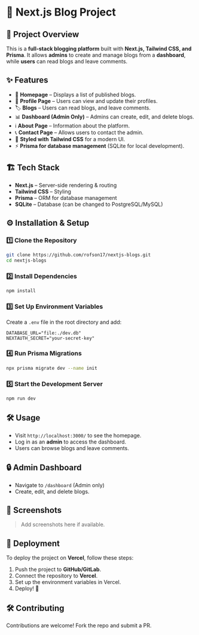 # 📝 Next.js Blog Project

## 🚀 Project Overview

This is a **full-stack blogging platform** built with **Next.js, Tailwind CSS, and Prisma**. It allows **admins** to create and manage blogs from a **dashboard**, while **users** can read blogs and leave comments.

## ✨ Features

- 📌 **Homepage** – Displays a list of published blogs.
- 👤 **Profile Page** – Users can view and update their profiles.
- 🏷️ **Blogs** – Users can read blogs, and leave comments.
- 📊 **Dashboard (Admin Only)** – Admins can create, edit, and delete blogs.
- ℹ️ **About Page** – Information about the platform.
- 📞 **Contact Page** – Allows users to contact the admin.
- 🎨 **Styled with Tailwind CSS** for a modern UI.
- ⚡ **Prisma for database management** (SQLite for local development).

## 🏗️ Tech Stack

- **Next.js** – Server-side rendering & routing
- **Tailwind CSS** – Styling
- **Prisma** – ORM for database management
- **SQLite** – Database (can be changed to PostgreSQL/MySQL)

## ⚙️ Installation & Setup

### 1️⃣ Clone the Repository

```sh
git clone https://github.com/rofson17/nextjs-blogs.git
cd nextjs-blogs
```

### 2️⃣ Install Dependencies

```sh
npm install
```

### 3️⃣ Set Up Environment Variables

Create a `.env` file in the root directory and add:

```env
DATABASE_URL="file:./dev.db"
NEXTAUTH_SECRET="your-secret-key"
```

### 4️⃣ Run Prisma Migrations

```sh
npx prisma migrate dev --name init
```

### 5️⃣ Start the Development Server

```sh
npm run dev
```

## 🛠️ Usage

- Visit `http://localhost:3000/` to see the homepage.
- Log in as an **admin** to access the dashboard.
- Users can browse blogs and leave comments.

## 🔒 Admin Dashboard

- Navigate to `/dashboard` (Admin only)
- Create, edit, and delete blogs.

## 📸 Screenshots

> Add screenshots here if available.

## 🚀 Deployment

To deploy the project on **Vercel**, follow these steps:

1. Push the project to **GitHub/GitLab**.
2. Connect the repository to **Vercel**.
3. Set up the environment variables in Vercel.
4. Deploy! 🎉

## 🛠️ Contributing

Contributions are welcome! Fork the repo and submit a PR.




